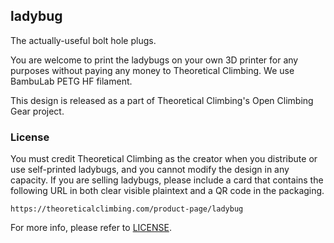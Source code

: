 ## ladybug

The actually-useful bolt hole plugs.

You are welcome to print the ladybugs on your own 3D printer for any purposes without paying any money to Theoretical Climbing.
We use BambuLab PETG HF filament.

This design is released as a part of Theoretical Climbing's Open Climbing Gear project.

### License
You must credit Theoretical Climbing as the creator when you distribute or use self-printed ladybugs, and you cannot modify the design in any capacity.
If you are selling ladybugs, please include a card that contains the following URL in both clear visible plaintext and a QR code in the packaging.

```
https://theoreticalclimbing.com/product-page/ladybug
```

For more info, please refer to [LICENSE](LICENSE.md).
